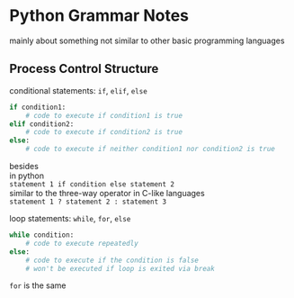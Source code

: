 # Python Grammar Notes

mainly about something not similar to other basic programming languages  

## Process Control Structure

conditional statements: `if`, `elif`, `else`  

```py
if condition1:
    # code to execute if condition1 is true
elif condition2:
    # code to execute if condition2 is true
else:
    # code to execute if neither condition1 nor condition2 is true
```

besides  
in python  
`statement 1 if condition else statement 2`  
similar to the three-way operator in C-like languages  
`statement 1 ? statement 2 : statement 3`  

loop statements: `while`, `for`, `else`

```py
while condition:
    # code to execute repeatedly
else:
    # code to execute if the condition is false
    # won't be executed if loop is exited via break
```

`for` is the same  
